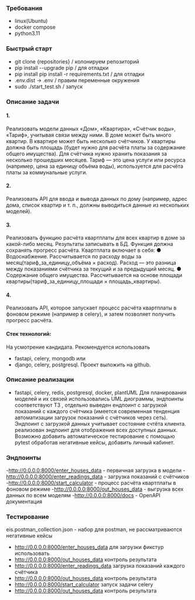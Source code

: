 ### Требования
- linux(Ubuntu)
- docker compose
- python3.11
### Быстрый старт
- git clone {repositories} / колонируем репозиторий
- pip install --upgrade pip / для отладки
- pip install pip install -r requirements.txt / для отладки
- .env.dist -> .env / правим переменные окружения
- sudo ./start_test.sh / запуск
### Описание задачи

#### 1.
Реализовать модели данных «Дом», «Квартира», «Счётчик воды», «Тариф», учитывая связи между ними.
В доме может быть много квартир.
В квартире может быть несколько счётчиков.
У квартиры должна быть площадь (будет нужно для расчёта платы за содержание общего имущества).
Для счётчика нужно хранить показания за несколько прошедших месяцев.
Тариф — это цена услуги или ресурса (например, цена за единицу объёма воды),
используется для расчёта платы за коммунальные услуги.

#### 2.
Реализовать API для ввода и вывода данных по дому 
(например, адрес дома, список квартир и т. п., должны выводиться данные из нескольких моделей).

#### 3.
Реализовать функцию расчёта квартплаты для всех квартир в доме за какой-либо месяц.
Результаты записывать в БД.
Функция должна сохранять прогресс расчёта.
Квартплата включает в себя:
● Водоснабжение.
 Рассчитывается по расходу воды за месяц(тариф_за_единицу_объёма × расход).
 Расход — это разница между показаниями счётчика за текущий и за предыдущий месяц.
● Содержание общего имущества. 
 Рассчитывается на основе площади квартиры(тариф_за_единицу_площади × площадь_квартиры).

#### 4.
Реализовать API, которое запускает процесс расчёта квартплаты в фоновом режиме (например в celery),
и затем позволяет получить прогресс расчёта.

#### Стек технологий:
На усмотрение кандидата.
Рекомендуется использовать 
- fastapi, celery, mongodb
или
- django, celery, postgresql.
Проект выложить на github.

### Описание реализации
- fastapi, celery, redis, postgresql, docker, plantUML
Для планирования моделей и их связей использовались UML диограммы, эндпоинты соответствуют ТЗ ,
отдельно выведен ендпоинт с загрузкой показаний с каждого счётчика (имеется современная тенденция автоматизации
загрузок показаний с счётчиков через сеть). Эндпоинт с загрузкой данных учитывает состояние счтёта клиента.
реализован эндпоинт для отображения всех доступных данных.
Возможно добавить автоматическое тестирование с помощью pytest обработав негативные кейсы, добавить личный кабинет.


### Эндпоинты
-http://0.0.0.0:8000/enter_houses_data - первичная загрузка в модели
-http://0.0.0.0:8000/enter_readings_data - загрузка показаний с счётчиков
-http://0.0.0.0:8000/start_calculator - процесс расчёта квартплаты в фоновом режиме
-http://0.0.0.0:8000/out_houses_data - выгрузка всех данных по всем моделям
-http://0.0.0.0:8000/docs - OpenAPI документация

### Тестирование
eis.postman_collection.json - набор для postman, не рассматриваются негативные кейсы

- http://0.0.0.0:8000/enter_houses_data для загрузки фикстур использовать 
- http://0.0.0.0:8000/out_houses_data контроль результата
- http://0.0.0.0:8000/enter_readings_data загрузка показаний каждого счётчика
- http://0.0.0.0:8000/out_houses_data контроль результата
- http://0.0.0.0:8000/start_calculator запуск задачи celery
- http://0.0.0.0:8000/out_houses_data контроль результата